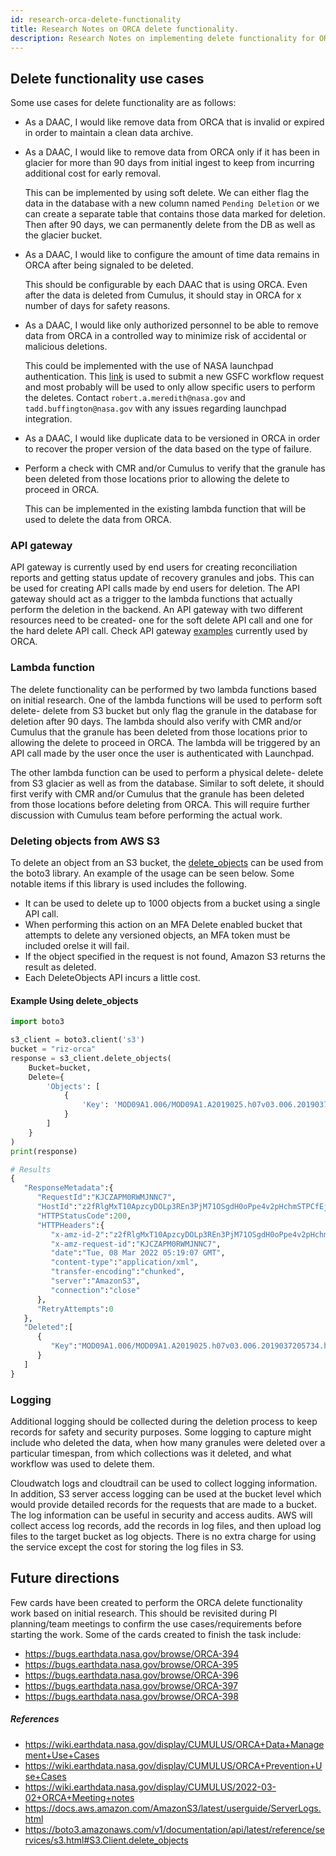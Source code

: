 ```yaml
---
id: research-orca-delete-functionality
title: Research Notes on ORCA delete functionality.
description: Research Notes on implementing delete functionality for ORCA.
---
```


## Delete functionality use cases

Some use cases for delete functionality are as follows:

- As a DAAC, I would like remove data from ORCA that is invalid or expired in order to maintain a clean data archive.

- As a DAAC, I would like to remove data from ORCA only if it has been in glacier for more than 90 days from initial ingest to keep from incurring additional cost for early removal.

    This can be implemented by using soft delete. We can either flag the data in the database with a new column named `Pending Deletion` or we can create a separate table that contains those data marked for deletion. Then after 90 days, we can permanently delete from the DB as well as the glacier bucket.


- As a DAAC, I would like to configure the amount of time data remains in ORCA after being signaled to be deleted.	

    This should be configurable by each DAAC that is using ORCA. Even after the data is deleted from Cumulus, it should stay in ORCA for x number of days for safety reasons.


- As a DAAC, I would like only authorized personnel to be able to remove data from ORCA in a controlled way to minimize risk of accidental or malicious deletions.

    This could be implemented with the use of NASA launchpad authentication. This [link](https://idmax.nasa.gov/nams/asset/255115) is used to submit a new GSFC workflow request and most probably will be used to only allow specific users to perform the deletes. Contact `robert.a.meredith@nasa.gov` and `tadd.buffington@nasa.gov` with any issues regarding launchpad integration.

- As a DAAC, I would like duplicate data to be versioned in ORCA in order to recover the proper version of the data based on the type of failure.	


- Perform a check with CMR and/or Cumulus to verify that the granule has been deleted from those locations prior to allowing the delete to proceed in ORCA.

    
    This can be implemented in the existing lambda function that will be used to delete the data from ORCA.

### API gateway

API gateway is currently used by end users for creating reconciliation reports and getting status update of recovery granules and jobs. This can be used for creating API calls made by end users for deletion. The API gateway should act as a trigger to the lambda functions that actually perform the deletion in the backend. An API gateway with two different resources need to be created- one for the soft delete API call and one for the hard delete API call.
Check API gateway [examples](https://github.com/nasa/cumulus-orca/tree/develop/modules/api-gateway) currently used by ORCA. 

### Lambda function

The delete functionality can be performed by two lambda functions based on initial research. One of the lambda functions will be used to perform soft delete- delete from S3 bucket but only flag the granule in the database for deletion after 90 days. The lambda should also verify with CMR and/or Cumulus that the granule has been deleted from those locations prior to allowing the delete to proceed in ORCA. The lambda will be triggered by an API call made by the user once the user is authenticated with Launchpad.

The other lambda function can be used to perform a physical delete- delete from S3 glacier as well as from the database. Similar to soft delete, it should first verify with CMR and/or Cumulus that the granule has been deleted from those locations before deleting from ORCA. This will require further discussion with Cumulus team before performing the actual work.


### Deleting objects from AWS S3

To delete an object from an S3 bucket, the [delete_objects](https://boto3.amazonaws.com/v1/documentation/api/latest/reference/services/s3.html#S3.Client.delete_objects)
can be used from the boto3 library. An example of the usage can be seen below.
Some notable items if this library is used includes the following.
- It can be used to delete up to 1000 objects from a bucket using a single API call.
- When performing this action on an MFA Delete enabled bucket that attempts to delete any versioned objects, an MFA token must be included orelse it will fail.
- If the object specified in the request is not found, Amazon S3 returns the result as deleted.
- Each DeleteObjects API incurs a little cost.

#### Example Using delete_objects

```python
import boto3

s3_client = boto3.client('s3')
bucket = "riz-orca"
response = s3_client.delete_objects(
    Bucket=bucket,
    Delete={
        'Objects': [
            {
                'Key': 'MOD09A1.006/MOD09A1.A2019025.h07v03.006.2019037205734.hdf',
            }
        ]
    }
)
print(response)

# Results
{
   "ResponseMetadata":{
      "RequestId":"KJCZAPM0RWMJNNC7",
      "HostId":"z2fRlgMxT10ApzcyDOLp3REn3PjM71OSgdH0oPpe4v2pHchmSTPCfEjBjTx00PyTL55wgmQ7gF4=",
      "HTTPStatusCode":200,
      "HTTPHeaders":{
         "x-amz-id-2":"z2fRlgMxT10ApzcyDOLp3REn3PjM71OSgdH0oPpe4v2pHchmSTPCfEjBjTx00PyTL55wgmQ7gF4=",
         "x-amz-request-id":"KJCZAPM0RWMJNNC7",
         "date":"Tue, 08 Mar 2022 05:19:07 GMT",
         "content-type":"application/xml",
         "transfer-encoding":"chunked",
         "server":"AmazonS3",
         "connection":"close"
      },
      "RetryAttempts":0
   },
   "Deleted":[
      {
         "Key":"MOD09A1.006/MOD09A1.A2019025.h07v03.006.2019037205734.hdf"
      }
   ]
}
```
### Logging

Additional logging should be collected during the deletion process to keep records for safety and security purposes. Some logging to capture might include who deleted the data, when how many granules were deleted over a particular timespan, from which collections was it deleted, and what workflow was used to delete them.

Cloudwatch logs and cloudtrail can be used to collect logging information. In addition, S3 server access logging can be used at the bucket level which would provide detailed records for the requests that are made to a bucket. The log information can be useful in security and access audits. AWS will collect access log records, add the records in log files, and then upload log files to the target bucket as log objects. There is no extra charge for using the service except the cost for storing the log files in S3.

## Future directions

Few cards have been created to perform the ORCA delete functionality work based on initial research. This should be revisited during PI planning/team meetings to confirm the use cases/requirements before starting the work.
Some of the cards created to finish the task include:
- https://bugs.earthdata.nasa.gov/browse/ORCA-394
- https://bugs.earthdata.nasa.gov/browse/ORCA-395
- https://bugs.earthdata.nasa.gov/browse/ORCA-396
- https://bugs.earthdata.nasa.gov/browse/ORCA-397
- https://bugs.earthdata.nasa.gov/browse/ORCA-398


##### References
- https://wiki.earthdata.nasa.gov/display/CUMULUS/ORCA+Data+Management+Use+Cases
- https://wiki.earthdata.nasa.gov/display/CUMULUS/ORCA+Prevention+Use+Cases
- https://wiki.earthdata.nasa.gov/display/CUMULUS/2022-03-02+ORCA+Meeting+notes
- https://docs.aws.amazon.com/AmazonS3/latest/userguide/ServerLogs.html
- https://boto3.amazonaws.com/v1/documentation/api/latest/reference/services/s3.html#S3.Client.delete_objects